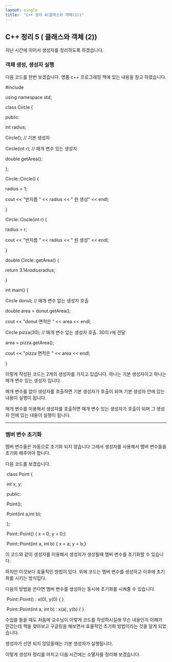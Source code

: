 ```yaml
---
layout: single
title:  "C++ 정리 4(클래스와 객체(1))"
---
```


## C++ 정리 5 ( 클래스와 객체 (2))

지난 시간에 이어서 생성자를 정리하도록 하겠습니다.

### 객체 생성, 생성자 실행

다음 코드를 한번 보겠습니다. 명품 c++ 프로그래밍 책에 있는 내용을 참고 하였습니다.



#include <iostream> 

using namespace std; 



class Circle {

public:

  int radius;

  Circle(); // 기본 생성자

  Circle(int r); // 매개 변수 있는 생성자

  double getArea();

}; 



Circle::Circle() {

  radius = 1;

  cout << "반지름 " << radius << " 원 생성" << endl;

}



Circle::Circle(int r) {

  radius = r;

  cout << "반지름 " << radius << " 원 생성" << endl;

}



double Circle::getArea() {

  return 3.14*radius*radius;

}



int main() {

  Circle donut; // 매개 변수 없는 생성자 호출

  double area = donut.getArea();

  cout << "donut 면적은 " << area << endl;



  Circle pizza(30); // 매개 변수 있는 생성자 호출. 30이 r에 전달

  area = pizza.getArea();

  cout << "pizza 면적은 " << area << endl;

}



이렇게 작성된 코드는 2개의 생성자를 가지고 있습니다. 하나는 기본 생성자이고 하나는 매개 변수 있는 생성자 입니다.

매개 변수를 없이 생성자를 호출하면 기본 생성자가 호출이 되며 기본 생성자 안에 있는 내용이 실행이 됩니다. 

매개 변수를 이용해서 생성자를 호출하면 매개 변수 있는 생성자가 호출이 되며 그 생성자 안에 있는 내용이 실행이 됩니다.

---



### 멤버 변수 초기화

멤버 변수들은 자동으로 초기화 되지 않습니다 그래서 생성자를 사용해서 멤버 변수들을 초기화 해주어야 합니다.

다음 코드를 보겠습니다.

​		class Point {

​				int x, y;

​		public:

​				Point();

​				Point(int a,int b);

​		};

​		Point::Point() { x = 0; y = 0;}

​		Point::Point(int a, int b) { x = a; y = b;}

이 코드와 같이 생성자를 이용해서 생성자가 생성될때 멤버 변수를 초기화할 수 있습니다.

하지만 이것보다 효율적인 방법이 있다. 위에 코드는 멤버 변수를 생성하고 이후에 초기화를 시키는 방식입다.



다음의 방법을 쓴다면 멤버 변수를 생성하는 동시에 초기화를 시켜줄 수 있습니다.

​		Point::Point() : x(0), y(0) { }

​		Point::Point(int a, int b) : x(a), y(b) { }

수업을 들을 때도 처음에 교수님이 이렇게 코드를 작성하시길래 무슨 내용인지 이해가 안갔는데 책을 찾아보고 구글링을 해보면서 효율적인 초기화 방법이라는 것을 알게 되었습니다.

생성자가 선언 되지 않았을때는 기본 생성자가 실행됩니다.

이렇게 생성자 정리를 마치고 다음 시간에는 소멸자를 정리해 보겠습니다.